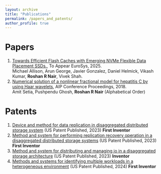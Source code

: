 ```yaml
---
layout: archive
title: "Publications"
permalink: /papers_and_patents/
author_profile: true
---
```


Papers
====
1. [Towards Efficient Flash Caches with Emerging NVMe Flexible Data Placement SSDs.](https://arxiv.org/pdf/2503.11665), To Appear EuroSys, 2025.
   <br>Michael Allison, Arun George, Javier Gonzalez, Daniel Helmick, Vikash Kumar, **Roshan R Nair**, Vivek Shah.
3. [Numerical solution of a nonlinear fractional model for hepatitis C by using Haar wavelets](https://pubs.aip.org/aip/acp/article-abstract/1975/1/030005/1020894/Numerical-solution-of-a-nonlinear-fractional-model), AIP Conference Proceedings, 2018.
    <br>Amit Setia, Pushpendu Ghosh, **Roshan R Nair** (Alphabetical Order)

Patents
====
1. [Device and method for data replication in disaggregated distributed storage system](https://patents.google.com/patent/US20230205445A1/) (US Patent Published, 2023) **First Inventor**
2. [Method and system for performing replication recovery operation in a disaggregated distributed storage systems](https://patents.google.com/patent/US20230205634A1/) (US Patent Published, 2023) **First Inventor**
3. [Method and system for distributing and managing io in a disaggregated storage architecture](https://patents.google.com/patent/US20230205424A1/) (US Patent Published, 2023) **Inventor**
4. [Methods and systems for identifying multiple workloads in a heterogeneous environment](https://patents.google.com/patent/US20240028419A1/) (US Patent Published, 2024) **First Inventor**
